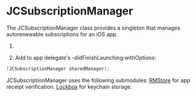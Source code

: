 JCSubscriptionManager
=====================

The JCSubscriptionManager class provides a singleton that manages autorenewable subscriptions for an iOS app. 

1. 

1. Add to app delegate's -didFinishLaunching:withOptions:

```objective-c
[JCSubscriptionManager sharedManager];

```



JCSubscriptionManager uses the following submodules:
[RMStore](https://github.com/robotmedia/RMStore) for app receipt verification. [Lockbox](https://github.com/granoff/Lockbox) for keychain storage.
